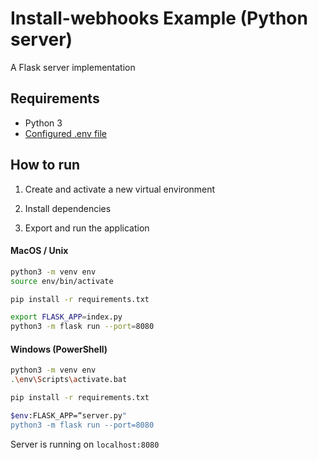 # Install-webhooks Example (Python server)
A Flask server implementation

## Requirements
 - Python 3
 - [Configured .env file](../../README.md)

## How to run
1. Create and activate a new virtual environment

2. Install dependencies

3. Export and run the application

#### MacOS / Unix
```bash
python3 -m venv env
source env/bin/activate

pip install -r requirements.txt

export FLASK_APP=index.py
python3 -m flask run --port=8080
```

#### Windows (PowerShell)

```bash
python3 -m venv env
.\env\Scripts\activate.bat

pip install -r requirements.txt

$env:FLASK_APP=“server.py"
python3 -m flask run --port=8080
```
Server is running on `localhost:8080`